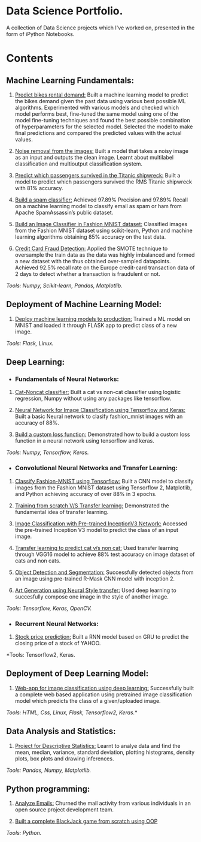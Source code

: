 # Data Science Portfolio.
A collection of Data Science projects which I've worked on, presented in the form of iPython Notebooks.


# Contents
## Machine Learning Fundamentals:

1. [Predict bikes rental demand:](https://github.com/pranav182/data_science_portfolio/blob/main/project_bike_rental_forecasting_basic.ipynb)
Built a machine learning model to predict the bikes demand given the past data using various best possible ML algorithms. Experimented with various models and checked which model performs best, fine-tuned the same model using one of the model fine-tuning techniques and found the best possible combination of hyperparameters for the selected model. Selected the model to make final predictions and compared the predicted values with the actual values.

2. [Noise removal from the images:](https://github.com/pranav182/data_science_portfolio/blob/main/noise_removal_from_images.ipynb)
Built a model that takes a noisy image as an input and outputs the clean image. Learnt about multilabel classification and multioutput classification system.

3. [Predict which passengers survived in the Titanic shipwreck:](https://github.com/pranav182/data_science_portfolio/blob/main/predicting_passenger_survival_in_titanic_shipwreck.ipynb)
Built a model to predict which passengers survived the RMS Titanic shipwreck with 81% accuracy.

4. [Build a spam classifier:](https://github.com/pranav182/data_science_portfolio/blob/main/building_spam_classifier.ipynb)
Achieved 97.89%  Precision and 97.89% Recall on a machine learning model to classify email as spam or ham from Apache SpamAssassin’s public dataset.

6. [Build an Image Classifier in Fashion MNIST dataset:](https://github.com/pranav182/data_science_portfolio/blob/main/project_fashion_mnist_ML.ipynb)
Classified images from the Fashion MNIST dataset using scikit-learn, Python and machine learning algorithms obtaining 85% accuracy on the test data.

7. [Credit Card Fraud Detection:](https://github.com/pranav182/data_science_portfolio/blob/main/credit_card_fraud_detection.ipynb)
Applied the SMOTE technique to oversample the train data as the data was highly imbalanced and formed a new dataset with the thus obtained over-sampled datapoints. Achieved 92.5% recall rate on the Europe credit-card transaction data of 2 days to detect whether a transaction is fraudulent or not.

*Tools: Numpy, Scikit-learn, Pandas, Matplotlib.*

## Deployment of Machine Learning Model:

1. [Deploy machine learning models to production:](https://github.com/pranav182/deployment_ML)
Trained a ML model on MNIST and loaded it through FLASK app to predict class of a new image.

*Tools: Flask, Linux.*

## Deep Learning:

- ### Fundamentals of Neural Networks:

1. [Cat-Noncat classifier:](https://github.com/pranav182/data_science_portfolio/blob/main/build_an_image_classifier_with_numpy_cats_vs_noncats.ipynb)
Built a cat vs non-cat classifier using logistic regression, Numpy without using any packages like tensorflow.

2. [Neural Network for Image Classification using Tensorflow and Keras:](https://github.com/pranav182/data_science_portfolio/blob/main/building_an_image_classifier.ipynb)
Built a basic Neural network to clasify fashion_mnist images with an accuracy of 88%.

3. [Build a custom loss function:](https://github.com/pranav182/data_science_portfolio/blob/main/working_with_custom_loss_function.ipynb)
Demonstrated how to build a custom loss function in a neural network using tensorflow and keras.

*Tools: Numpy, Tensorflow, Keras.*

- ### Convolutional Neural Networks and Transfer Learning:

1. [Classify Fashion-MNIST using Tensorflow:](https://github.com/pranav182/data_science_portfolio/blob/main/building_a_cnn_classifier_using_tensorflow_2_for_mnist_fashion_dataset.ipynb)
Built a CNN model to classify images from the Fashion MNIST dataset using Tensorflow 2, Matplotlib, and Python achieving accuracy of over 88% in 3 epochs.

2. [Training from scratch V/S Transfer learning:](https://github.com/pranav182/data_science_portfolio/blob/main/training_from_scratch_vs_TL.ipynb)
Demonstrated the fundamental idea of transfer learning.

3. [Image Classification with Pre-trained InceptionV3 Network:](https://github.com/pranav182/data_science_portfolio/blob/main/image_classification_with_pretrained_inception_network.ipynb)
Accessed the pre-trained Inception V3 model to predict the class of an input image.

4. [Transfer learning to predict cat v/s non cat:](https://github.com/pranav182/data_science_portfolio/blob/main/cats_vs_noncats_using_transfer_learning_515.ipynb)
Used transfer learning through VGG16 model to achieve 88% test accuracy on image dataset of cats and non cats.

5. [Object Detection and Segmentation:](https://github.com/pranav182/data_science_portfolio/blob/main/object_detection_and_segmentation_with_opencv_and_tensorflow_mask_rcnn_578.ipynb)
Successfully detected objects from an image using pre-trained R-Mask CNN model with inception 2.

6. [Art Generation using Neural Style transfer:](https://github.com/pranav182/data_science_portfolio/blob/main/artistic_neural_style_transfer_558.ipynb)
Used deep learning to succesfully compose one image in the style of another image.

*Tools: Tensorflow, Keras, OpenCV.*

- ### Recurrent Neural Networks:

1. [Stock price prediction:](https://github.com/pranav182/data_science_portfolio/blob/main/nyse_closing_price_prediction_520.ipynb)
Built a RNN model based on GRU to predict the closing price of a stock of YAHOO.

*Tools: Tensorflow2, Keras.

## Deployment of Deep Learning Model:

1. [Web-app for image classification using deep learning:](https://github.com/pranav182/web-app_flask_image_classification)
Successfully built a complete web based application using pretrained image classification model which predicts the class of a given/uploaded image.

*Tools: HTML, Css, Linux, Flask, Tensorflow2, Keras.**

## Data Analysis and Statistics:

1. [Project for Descriptive Statistics:](https://github.com/pranav182/data_science_portfolio/blob/main/Descriptive_Analysis.ipynb)
Learnt to analye data and find the mean, median, variance, standard deviation, plotting histograms, density plots, box plots and drawing inferences.

*Tools: Pandas, Numpy, Matplotlib.*

## Python programming:

1. [Analyze Emails:](https://github.com/pranav182/data_science_portfolio/blob/main/python_project_churn_emails.ipynb)
Churned the mail activity from various individuals in an open source project development team.

2. [Built a complete BlackJack game from scratch using OOP](https://github.com/pranav182/data_science_portfolio/blob/main/01-Milestone%20Project%202%20-%20Assignment.ipynb)

*Tools: Python.*
